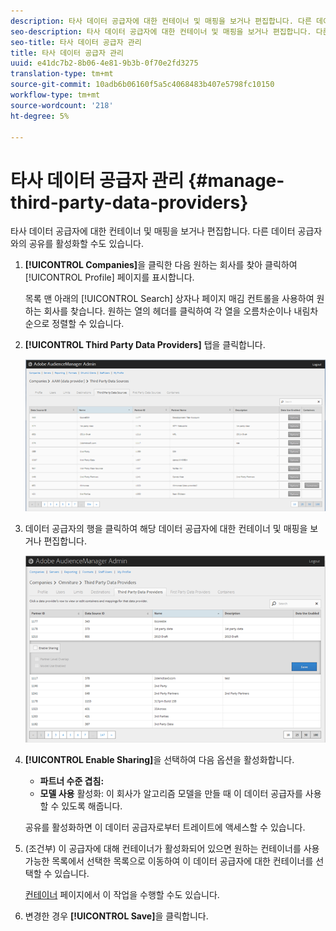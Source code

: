 ```yaml
---
description: 타사 데이터 공급자에 대한 컨테이너 및 매핑을 보거나 편집합니다. 다른 데이터 공급자와의 공유를 활성화할 수도 있습니다.
seo-description: 타사 데이터 공급자에 대한 컨테이너 및 매핑을 보거나 편집합니다. 다른 데이터 공급자와의 공유를 활성화할 수도 있습니다.
seo-title: 타사 데이터 공급자 관리
title: 타사 데이터 공급자 관리
uuid: e41dc7b2-8b06-4e81-9b3b-0f70e2fd3275
translation-type: tm+mt
source-git-commit: 10adb6b06160f5a5c4068483b407e5798fc10150
workflow-type: tm+mt
source-wordcount: '218'
ht-degree: 5%

---
```



# 타사 데이터 공급자 관리 {#manage-third-party-data-providers}

타사 데이터 공급자에 대한 컨테이너 및 매핑을 보거나 편집합니다. 다른 데이터 공급자와의 공유를 활성화할 수도 있습니다.

1. **[!UICONTROL Companies]**&#x200B;을 클릭한 다음 원하는 회사를 찾아 클릭하여 [!UICONTROL Profile] 페이지를 표시합니다.

   목록 맨 아래의 [!UICONTROL Search] 상자나 페이지 매김 컨트롤을 사용하여 원하는 회사를 찾습니다. 원하는 열의 헤더를 클릭하여 각 열을 오름차순이나 내림차순으로 정렬할 수 있습니다.
1. **[!UICONTROL Third Party Data Providers]** 탭을 클릭합니다.

   ![](assets/third_party_providers.png)

1. 데이터 공급자의 행을 클릭하여 해당 데이터 공급자에 대한 컨테이너 및 매핑을 보거나 편집합니다.

   ![단계 결과](assets/third_party_providers_edit.png)

1. **[!UICONTROL Enable Sharing]**&#x200B;을 선택하여 다음 옵션을 활성화합니다.

   * **파트너 수준 겹침:**
   * **모델 사용** 활성화: 이 회사가 알고리즘 모델을 만들 때 이 데이터 공급자를 사용할 수 있도록 해줍니다.

   공유를 활성화하면 이 데이터 공급자로부터 트레이트에 액세스할 수 있습니다.

1. (조건부) 이 공급자에 대해 컨테이너가 활성화되어 있으면 원하는 컨테이너를 사용 가능한 목록에서 선택한 목록으로 이동하여 이 데이터 공급자에 대한 컨테이너를 선택할 수 있습니다.

   [컨테이너](../companies/admin-manage-containers.md#task_61DB5CEECC5049DD8D059C642AC3F967) 페이지에서 이 작업을 수행할 수도 있습니다.
1. 변경한 경우 **[!UICONTROL Save]**&#x200B;을 클릭합니다.